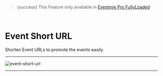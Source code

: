 > {success} This Feature only available in [Eventmie Pro FullyLoaded](https://classiebit.com/eventmie-pro-fullyloaded)

<br>

# Event Short URL

Shorten Event URLs to promote the events easily.

---

![event-short-url](/images/v2/EventmieProFullyLoadedV2.0/event-short-url.webp "event-short-url")

---
